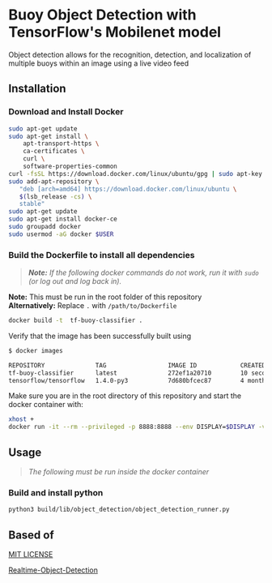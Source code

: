 # Buoy Object Detection with TensorFlow's Mobilenet model
Object detection allows for the recognition, detection, and localization of multiple buoys within an image using a live video feed 

## Installation

### Download and Install Docker
```bash
sudo apt-get update
sudo apt-get install \
    apt-transport-https \
    ca-certificates \
    curl \
    software-properties-common
curl -fsSL https://download.docker.com/linux/ubuntu/gpg | sudo apt-key add -
sudo add-apt-repository \
   "deb [arch=amd64] https://download.docker.com/linux/ubuntu \
   $(lsb_release -cs) \
   stable"
sudo apt-get update
sudo apt-get install docker-ce
sudo groupadd docker
sudo usermod -aG docker $USER
```

### Build the Dockerfile to install all dependencies
>_**Note:** If the following docker commands do not work, run it with `sudo` (or log out and log back in)._

**Note:** This must be run in the root folder of this repository  
**Alternatively:** Replace `.` with `/path/to/Dockerfile`
```bash
docker build -t  tf-buoy-classifier .
```

Verify that the image has been successfully built using

```bash
$ docker images

REPOSITORY              TAG                 IMAGE ID            CREATED             SIZE
tf-buoy-classifier      latest              272ef1a20710        10 seconds ago      2.54GB
tensorflow/tensorflow   1.4.0-py3           7d680bfcec87        4 months ago        1.25GB
```

Make sure you are in the root directory of this repository and start the docker container with:

```bash
xhost +
docker run -it --rm --privileged -p 8888:8888 --env DISPLAY=$DISPLAY -v /dev/video0:/dev/video0 --volume="/tmp/.X11-unix:/tmp/.X11-unix:rw" -v $(pwd):/home/TF tf-buoy-classifier:latest
```

## Usage
>_The following must be run inside the docker container_

### Build and install python
```bash
python3 build/lib/object_detection/object_detection_runner.py
```

## Based of

[MIT LICENSE](LICENSE)


[Realtime-Object-Detection](https://github.com/GustavZ/realtime_object_detection)